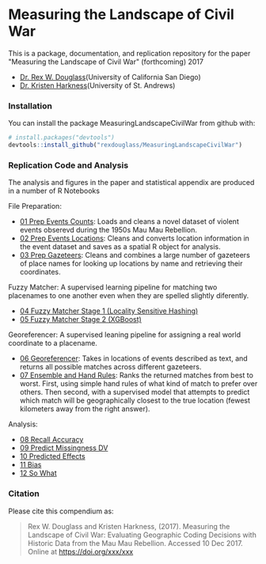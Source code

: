 
<!-- README.md is generated from README.Rmd. Please edit that file -->
Measuring the Landscape of Civil War
====================================

This is a package, documentation, and replication repository for the paper "Measuring the Landscape of Civil War" (forthcoming) 2017

-   [Dr. Rex W. Douglass](www.rexdouglass.com)(University of California San Diego)
-   [Dr. Kristen Harkness](https://kristenharkness.com/)(University of St. Andrews)

### Installation

You can install the package MeasuringLandscapeCivilWar from github with:

``` r
# install.packages("devtools")
devtools::install_github("rexdouglass/MeasuringLandscapeCivilWar")
```

### Replication Code and Analysis

The analysis and figures in the paper and statistical appendix are produced in a number of R Notebooks

File Preparation:

-   [01 Prep Events Counts](https://rexdouglass.github.io/MeasuringLandscape/01_prep_events_counts.nb.html): Loads and cleans a novel dataset of violent events obserevd during the 1950s Mau Mau Rebellion.
-   [02 Prep Events Locations](https://rexdouglass.github.io/MeasuringLandscape/02_prep_events_locations.nb.html): Cleans and converts location information in the event dataset and saves as a spatial R object for analysis.
-   [03 Prep Gazeteers](https://rexdouglass.github.io/MeasuringLandscape/03_prep_gazeteers.nb.html): Cleans and combines a large number of gazeteers of place names for looking up locations by name and retrieving their coordinates.

Fuzzy Matcher: A supervised learning pipeline for matching two placenames to one another even when they are spelled slightly diferently.

-   [04 Fuzzy Matcher Stage 1 (Locality Sensitive Hashing)](https://rexdouglass.github.io/MeasuringLandscape/04_fuzzy_matcher_stage_1_lsh.nb.html)
-   [05 Fuzzy Matcher Stage 2 (XGBoost)](https://rexdouglass.github.io/MeasuringLandscape/05_fuzzy_matcher_stage_2_xgboost.nb.html)

Georeferencer: A supervised leaning pipeline for assigning a real world coordinate to a placename.

-   [06 Georeferencer](https://rexdouglass.github.io/MeasuringLandscape/06_georeferencer.nb.html): Takes in locations of events described as text, and returns all possible matches across different gazeteers.
-   [07 Ensemble and Hand Rules](https://rexdouglass.github.io/MeasuringLandscape/07_ensemble_and_hand_rules.nb.html): Ranks the returned matches from best to worst. First, using simple hand rules of what kind of match to prefer over others. Then second, with a supervised model that attempts to predict which match will be geographically closest to the true location (fewest kilometers away from the right answer).

Analysis:

-   [08 Recall Accuracy](https://rexdouglass.github.io/MeasuringLandscape/08_ensemble_and_hand_rules.nb.html)
-   [09 Predict Missingness DV](https://rexdouglass.github.io/MeasuringLandscape/09_recall_accuracy.nb.html)
-   [10 Predicted Effects](https://rexdouglass.github.io/MeasuringLandscape/10_predicted_effects.nb.html)
-   [11 Bias](https://rexdouglass.github.io/MeasuringLandscape/11_bias.nb.html)
-   [12 So What](https://rexdouglass.github.io/MeasuringLandscape/12_so_what.nb.html)

### Citation

Please cite this compendium as:

> Rex W. Douglass and Kristen Harkness, (2017). Measuring the Landscape of Civil War: Evaluating Geographic Coding Decisions with Historic Data from the Mau Mau Rebellion. Accessed 10 Dec 2017. Online at <https://doi.org/xxx/xxx>
